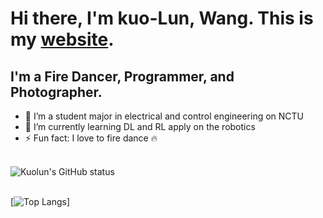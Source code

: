 # Hi there, I'm kuo-Lun, Wang. This is my [website](https://kuolunwang.github.io/).

## I'm a Fire Dancer, Programmer, and Photographer.
- 🔭 I’m a student major in electrical and control engineering on NCTU
- 🌱 I’m currently learning DL and RL apply on the robotics
- ⚡ Fun fact: I love to fire dance :fire:

\
![Kuolun's GitHub status](https://github-readme-stats.vercel.app/api?username=kuolunwang&show_icons=true&theme=radical)

\
[![Top Langs](https://github-readme-stats.vercel.app/api/top-langs/?username=kuolunwang&layout=compact)]
